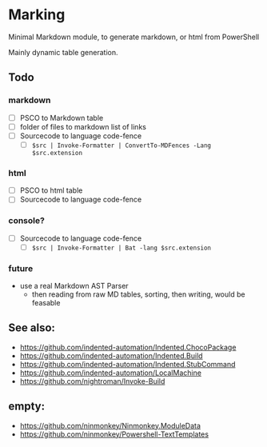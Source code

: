 # Marking
Minimal Markdown module, to generate markdown, or html from PowerShell

Mainly dynamic table generation.

## Todo

### markdown

- [ ] PSCO to Markdown table
- [ ] folder of files to markdown list of links
- [ ] Sourcecode to language code-fence
  - [ ] `$src | Invoke-Formatter | ConvertTo-MDFences -Lang $src.extension`

### html

- [ ] PSCO to html table
- [ ] Sourcecode to language code-fence

### console? 

- [ ] Sourcecode to language code-fence
  - [ ] `$src | Invoke-Formatter | Bat -lang $src.extension`

### future

- use a real Markdown AST Parser
  - then reading from raw MD tables, sorting, then writing, would be feasable 

## See also: 

- https://github.com/indented-automation/Indented.ChocoPackage
- https://github.com/indented-automation/Indented.Build
- https://github.com/indented-automation/Indented.StubCommand
- https://github.com/indented-automation/LocalMachine
- https://github.com/nightroman/Invoke-Build

## empty: 

- https://github.com/ninmonkey/Ninmonkey.ModuleData
- https://github.com/ninmonkey/Powershell-TextTemplates
